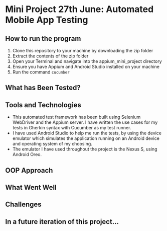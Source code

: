 # Mini Project 27th June: Automated Mobile App Testing

## How to run the program
1. Clone this repository to your machine by downloading the zip folder
2. Extract the contents of the zip folder
3. Open your Terminal and navigate into the appium_mini_project directory
4. Ensure you have Appium and Android Studio installed on your machine
5. Run the command ``cucumber``

## What has Been Tested?



## Tools and Technologies
- This automated test framework has been built using Selenium WebDriver and the Appium server. I have written the use cases for my tests in Gherkin syntax with Cucumber as my test runner.
- I have used Android Studio to help me run the tests, by using the device emulator which simulates the application running on an Android device and operating system of my choosing.
- The emulator I have used throughout the project is the Nexus S, using Android Oreo.


## OOP Approach



## What Went Well


## Challenges


## In a future iteration of this project...
